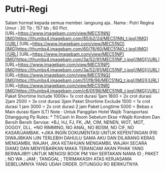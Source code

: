 # Putri-Regi
Salam hormat kepada semua member.  langsung aja..      Nama : Putri Regina  Umur : 20  Tb ; 157  bb ; 60   Pict.  [URL=https://www.imagebam.com/view/MEC51NN][IMG]https://thumbs4.imagebam.com/85/b2/2d/MEC51NN_t.jpg[/IMG][/URL]    [URL=https://www.imagebam.com/view/MEC51NO][IMG]https://thumbs4.imagebam.com/60/76/60/MEC51NO_t.jpg[/IMG][/URL]    [URL=https://www.imagebam.com/view/MEC51NP][IMG]https://thumbs4.imagebam.com/3a/52/91/MEC51NP_t.jpg[/IMG][/URL]    [URL=https://www.imagebam.com/view/MEC51NP][IMG]https://thumbs4.imagebam.com/3a/52/91/MEC51NP_t.jpg[/IMG][/URL]    [URL=https://www.imagebam.com/view/MEC51NQ][IMG]https://thumbs4.imagebam.com/51/f8/96/MEC51NQ_t.jpg[/IMG][/URL]    [URL=https://www.imagebam.com/view/MEC51NR][IMG]https://thumbs4.imagebam.com/c6/0f/96/MEC51NR_t.jpg[/IMG][/URL]    Paket Shortime Include 1000k= 1x crot durasi 1jam 1800 = 2x crot durasi 2jam 2500 = 3x crot durasi 3jam  Paket Shortime Exclude  1500 = 1x crot durasi 1 jam 3000 = 2x crot durasi 2 jam Paket Longtime 5000 = Bebas x Main durasi 6jam (LT)  Note : Untuk Panggilan Hotel Wajib Transportasi Ditanggung Pp  Rules: * Tf/Cash In Room Sebelum Ekse *Wajib Kondom Dan Bersih Bersih   Servise: *BJ, HJ, FJ, FK, JM, CIM, NENEN, WOT, MOT, DOGGY, DLL.   *NO RIMMING, NO ANAL, NO BDSM, NO CIF, NO KASAR/JAMBAK.  *JIKA INGIN DOKUMENTASI UNTUK KEPENTINGAN (FR) DIWAJIBKAN IJIN TERLEBIH DAHULU SAMA AKU DAN DILARANG KERAS MENGAMBIL WAJAH, JIKA KETAHUAN MENGAMBIL WAJAH SECARA DIAM2 DAN MENYEBARKAN MAKA TERANCAM AKAN PIHAK YANG BERWAJIB!!! UNTUK MENGISI BOOK PM YAH SERTAKAN  NAMA ID ; PAKET ; NO WA ; JAM ; TANGGAL ;   TERIMAKASIH ATAS KERJASAMA SEBELUMNYA YANG UDAH ORDER. DITUNGGU RO BERIKUTNYA

